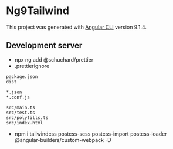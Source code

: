 # Ng9Tailwind

This project was generated with [Angular CLI](https://github.com/angular/angular-cli) version 9.1.4.

## Development server

- npx ng add @schuchard/prettier
- .prettierignore

```
package.json
dist

*.json
*.conf.js

src/main.ts
src/test.ts
src/polyfills.ts
src/index.html
```

- npm i tailwindcss postcss-scss postcss-import postcss-loader @angular-builders/custom-webpack -D
